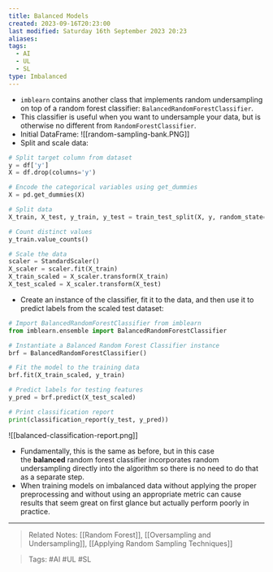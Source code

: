```yaml
---
title: Balanced Models
created: 2023-09-16T20:23:00
last modified: Saturday 16th September 2023 20:23
aliases: 
tags:
  - AI
  - UL
  - SL
type: Imbalanced
---
```

- `imblearn` contains another class that implements random undersampling on top of a random forest classifier: `BalancedRandomForestClassifier`.
- This classifier is useful when you want to undersample your data, but is otherwise no different from `RandomForestClassifier`.
- Initial DataFrame:
![[random-sampling-bank.PNG]]
- Split and scale data:
```python
# Split target column from dataset
y = df['y']
X = df.drop(columns='y')

# Encode the categorical variables using get_dummies
X = pd.get_dummies(X)

# Split data
X_train, X_test, y_train, y_test = train_test_split(X, y, random_state=1)

# Count distinct values
y_train.value_counts()

# Scale the data
scaler = StandardScaler()
X_scaler = scaler.fit(X_train)
X_train_scaled = X_scaler.transform(X_train)
X_test_scaled = X_scaler.transform(X_test)
```
- Create an instance of the classifier, fit it to the data, and then use it to predict labels from the scaled test dataset:
```python
# Import BalancedRandomForestClassifier from imblearn
from imblearn.ensemble import BalancedRandomForestClassifier

# Instantiate a Balanced Random Forest Classifier instance
brf = BalancedRandomForestClassifier()

# Fit the model to the training data
brf.fit(X_train_scaled, y_train)

# Predict labels for testing features
y_pred = brf.predict(X_test_scaled)

# Print classification report
print(classification_report(y_test, y_pred))
```
![[balanced-classification-report.png]]
- Fundamentally, this is the same as before, but in this case the **balanced** random forest classifier incorporates random undersampling directly into the algorithm so there is no need to do that as a separate step.
- When training models on imbalanced data without applying the proper preprocessing and without using an appropriate metric can cause results that seem great on first glance but actually perform poorly in practice.
---
>Related Notes: [[Random Forest]], [[Oversampling and Undersampling]], [[Applying Random Sampling Techniques]]

>Tags: #AI #UL #SL 
